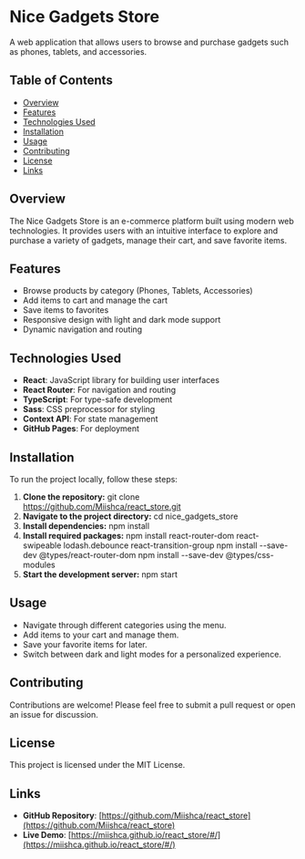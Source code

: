 # Nice Gadgets Store

A web application that allows users to browse and purchase gadgets such as phones, tablets, and accessories.

## Table of Contents

- [Overview](#overview)
- [Features](#features)
- [Technologies Used](#technologies-used)
- [Installation](#installation)
- [Usage](#usage)
- [Contributing](#contributing)
- [License](#license)
- [Links](#links)

## Overview

The Nice Gadgets Store is an e-commerce platform built using modern web technologies. It provides users with an intuitive interface to explore and purchase a variety of gadgets, manage their cart, and save favorite items.

## Features

- Browse products by category (Phones, Tablets, Accessories)
- Add items to cart and manage the cart
- Save items to favorites
- Responsive design with light and dark mode support
- Dynamic navigation and routing

## Technologies Used

- **React**: JavaScript library for building user interfaces
- **React Router**: For navigation and routing
- **TypeScript**: For type-safe development
- **Sass**: CSS preprocessor for styling
- **Context API**: For state management
- **GitHub Pages**: For deployment

## Installation

To run the project locally, follow these steps:

1. **Clone the repository:**
   git clone https://github.com/Miishca/react_store.git
2. **Navigate to the project directory:**
   cd nice_gadgets_store
3. **Install dependencies:**
   npm install
4. **Install required packages:**
   npm install react-router-dom react-swipeable lodash.debounce react-transition-group
   npm install --save-dev @types/react-router-dom
   npm install --save-dev @types/css-modules
5. **Start the development server:**
   npm start

## Usage

- Navigate through different categories using the menu.
- Add items to your cart and manage them.
- Save your favorite items for later.
- Switch between dark and light modes for a personalized experience.

## Contributing

Contributions are welcome! Please feel free to submit a pull request or open an issue for discussion.

## License

This project is licensed under the MIT License.

## Links

- **GitHub Repository**: [https://github.com/Miishca/react_store](https://github.com/Miishca/react_store)
- **Live Demo**: [https://miishca.github.io/react_store/#/](https://miishca.github.io/react_store/#/)
